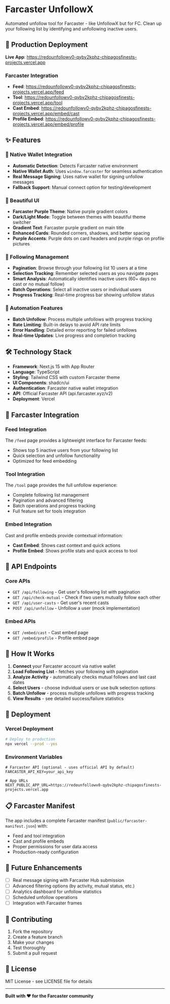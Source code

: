 # Farcaster UnfollowX

Automated unfollow tool for Farcaster - like UnfollowX but for FC. Clean up your following list by identifying and unfollowing inactive users.

## 🚀 Production Deployment

**Live App**: https://redounfollowv0-qybv2kphz-chipagosfinests-projects.vercel.app

### Farcaster Integration

- **Feed**: https://redounfollowv0-qybv2kphz-chipagosfinests-projects.vercel.app/feed
- **Tool**: https://redounfollowv0-qybv2kphz-chipagosfinests-projects.vercel.app/tool
- **Cast Embed**: https://redounfollowv0-qybv2kphz-chipagosfinests-projects.vercel.app/embed/cast
- **Profile Embed**: https://redounfollowv0-qybv2kphz-chipagosfinests-projects.vercel.app/embed/profile

## ✨ Features

### 🔐 Native Wallet Integration
- **Automatic Detection**: Detects Farcaster native environment
- **Native Wallet Auth**: Uses `window.farcaster` for seamless authentication
- **Real Message Signing**: Uses native wallet for signing unfollow messages
- **Fallback Support**: Manual connect option for testing/development

### 🎨 Beautiful UI
- **Farcaster Purple Theme**: Native purple gradient colors
- **Dark/Light Mode**: Toggle between themes with beautiful theme switcher
- **Gradient Text**: Farcaster purple gradient on main title
- **Enhanced Cards**: Rounded corners, shadows, and better spacing
- **Purple Accents**: Purple dots on card headers and purple rings on profile pictures

### 🔄 Following Management
- **Pagination**: Browse through your following list 10 users at a time
- **Selection Tracking**: Remember selected users as you navigate pages
- **Smart Analysis**: Automatically identifies inactive users (60+ days no cast or no mutual follow)
- **Batch Operations**: Select all inactive users or individual users
- **Progress Tracking**: Real-time progress bar showing unfollow status

### 🚀 Automation Features
- **Batch Unfollow**: Process multiple unfollows with progress tracking
- **Rate Limiting**: Built-in delays to avoid API rate limits
- **Error Handling**: Detailed error reporting for failed unfollows
- **Real-time Updates**: Live progress and completion tracking

## 🛠️ Technology Stack

- **Framework**: Next.js 15 with App Router
- **Language**: TypeScript
- **Styling**: Tailwind CSS with custom Farcaster theme
- **UI Components**: shadcn/ui
- **Authentication**: Farcaster native wallet integration
- **API**: Official Farcaster API (api.farcaster.xyz/v2)
- **Deployment**: Vercel

## 📱 Farcaster Integration

### Feed Integration
The `/feed` page provides a lightweight interface for Farcaster feeds:
- Shows top 5 inactive users from your following list
- Quick selection and unfollow functionality
- Optimized for feed embedding

### Tool Integration
The `/tool` page provides the full unfollow experience:
- Complete following list management
- Pagination and advanced filtering
- Batch operations and progress tracking
- Full feature set for tools integration

### Embed Integration
Cast and profile embeds provide contextual information:
- **Cast Embed**: Shows cast context and quick actions
- **Profile Embed**: Shows profile stats and quick access to tool

## 🔧 API Endpoints

### Core APIs
- `GET /api/following` - Get user's following list with pagination
- `GET /api/check-mutual` - Check if two users mutually follow each other
- `GET /api/user-casts` - Get user's recent casts
- `POST /api/unfollow` - Unfollow a user (mock implementation)

### Embed APIs
- `GET /embed/cast` - Cast embed page
- `GET /embed/profile` - Profile embed page

## 🎯 How It Works

1. **Connect** your Farcaster account via native wallet
2. **Load Following List** - fetches your following with pagination
3. **Analyze Activity** - automatically checks mutual follows and last cast dates
4. **Select Users** - choose individual users or use bulk selection options
5. **Batch Unfollow** - process multiple unfollows with progress tracking
6. **View Results** - see detailed success/failure statistics

## 🚀 Deployment

### Vercel Deployment
```bash
# Deploy to production
npx vercel --prod --yes
```

### Environment Variables
```env
# Farcaster API (optional - uses official API by default)
FARCASTER_API_KEY=your_api_key

# App URLs
NEXT_PUBLIC_APP_URL=https://redounfollowv0-qybv2kphz-chipagosfinests-projects.vercel.app
```

## 📋 Farcaster Manifest

The app includes a complete Farcaster manifest (`public/farcaster-manifest.json`) with:
- Feed and tool integration
- Cast and profile embeds
- Proper permissions for user data access
- Production-ready configuration

## 🔮 Future Enhancements

- [ ] Real message signing with Farcaster Hub submission
- [ ] Advanced filtering options (by activity, mutual status, etc.)
- [ ] Analytics dashboard for unfollow statistics
- [ ] Scheduled unfollow operations
- [ ] Integration with Farcaster frames

## 🤝 Contributing

1. Fork the repository
2. Create a feature branch
3. Make your changes
4. Test thoroughly
5. Submit a pull request

## 📄 License

MIT License - see LICENSE file for details

---

**Built with ❤️ for the Farcaster community**

